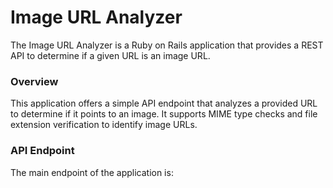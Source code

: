 # Image URL Analyzer
The Image URL Analyzer is a Ruby on Rails application that provides a REST API to determine if a given URL is an image URL.

<h3>Overview</h3>
This application offers a simple API endpoint that analyzes a provided URL to determine if it points to an image. It supports MIME type checks and file extension verification to identify image URLs.

<h3>API Endpoint</h3>
The main endpoint of the application is:
